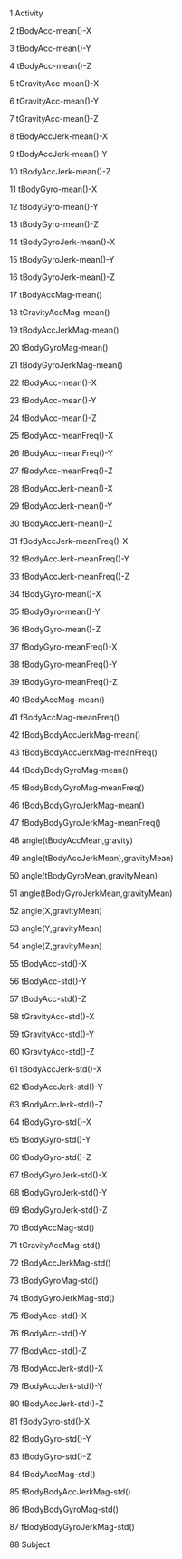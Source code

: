 1 Activity

2 tBodyAcc-mean()-X

3 tBodyAcc-mean()-Y

4 tBodyAcc-mean()-Z

5 tGravityAcc-mean()-X

6 tGravityAcc-mean()-Y

7 tGravityAcc-mean()-Z

8 tBodyAccJerk-mean()-X

9 tBodyAccJerk-mean()-Y

10 tBodyAccJerk-mean()-Z

11 tBodyGyro-mean()-X

12 tBodyGyro-mean()-Y

13 tBodyGyro-mean()-Z

14 tBodyGyroJerk-mean()-X

15 tBodyGyroJerk-mean()-Y

16 tBodyGyroJerk-mean()-Z

17 tBodyAccMag-mean()

18 tGravityAccMag-mean()

19 tBodyAccJerkMag-mean()

20 tBodyGyroMag-mean()

21 tBodyGyroJerkMag-mean()

22 fBodyAcc-mean()-X

23 fBodyAcc-mean()-Y

24 fBodyAcc-mean()-Z

25 fBodyAcc-meanFreq()-X

26 fBodyAcc-meanFreq()-Y

27 fBodyAcc-meanFreq()-Z

28 fBodyAccJerk-mean()-X

29 fBodyAccJerk-mean()-Y

30 fBodyAccJerk-mean()-Z

31 fBodyAccJerk-meanFreq()-X

32 fBodyAccJerk-meanFreq()-Y

33 fBodyAccJerk-meanFreq()-Z

34 fBodyGyro-mean()-X

35 fBodyGyro-mean()-Y

36 fBodyGyro-mean()-Z

37 fBodyGyro-meanFreq()-X

38 fBodyGyro-meanFreq()-Y

39 fBodyGyro-meanFreq()-Z

40 fBodyAccMag-mean()

41 fBodyAccMag-meanFreq()

42 fBodyBodyAccJerkMag-mean()

43 fBodyBodyAccJerkMag-meanFreq()

44 fBodyBodyGyroMag-mean()

45 fBodyBodyGyroMag-meanFreq()

46 fBodyBodyGyroJerkMag-mean()

47 fBodyBodyGyroJerkMag-meanFreq()

48 angle(tBodyAccMean,gravity)

49 angle(tBodyAccJerkMean),gravityMean)

50 angle(tBodyGyroMean,gravityMean)

51 angle(tBodyGyroJerkMean,gravityMean)

52 angle(X,gravityMean)

53 angle(Y,gravityMean)

54 angle(Z,gravityMean)

55 tBodyAcc-std()-X

56 tBodyAcc-std()-Y

57 tBodyAcc-std()-Z

58 tGravityAcc-std()-X

59 tGravityAcc-std()-Y

60 tGravityAcc-std()-Z

61 tBodyAccJerk-std()-X

62 tBodyAccJerk-std()-Y

63 tBodyAccJerk-std()-Z

64 tBodyGyro-std()-X

65 tBodyGyro-std()-Y

66 tBodyGyro-std()-Z

67 tBodyGyroJerk-std()-X

68 tBodyGyroJerk-std()-Y

69 tBodyGyroJerk-std()-Z

70 tBodyAccMag-std()

71 tGravityAccMag-std()

72 tBodyAccJerkMag-std()

73 tBodyGyroMag-std()

74 tBodyGyroJerkMag-std()

75 fBodyAcc-std()-X

76 fBodyAcc-std()-Y

77 fBodyAcc-std()-Z

78 fBodyAccJerk-std()-X

79 fBodyAccJerk-std()-Y

80 fBodyAccJerk-std()-Z

81 fBodyGyro-std()-X

82 fBodyGyro-std()-Y

83 fBodyGyro-std()-Z

84 fBodyAccMag-std()

85 fBodyBodyAccJerkMag-std()

86 fBodyBodyGyroMag-std()

87 fBodyBodyGyroJerkMag-std()

88 Subject

